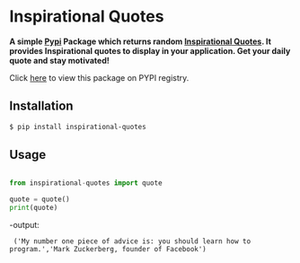 # Inspirational Quotes

**A simple [Pypi](https://pypi.org/project/inspirational-quotes/) Package which returns random [Inspirational Quotes](https://github.com/saip007/inspirational-quotes/). It provides Inspirational quotes to display in your application. Get your daily quote and stay motivated!**

Click [here](https://pypi.org/project/inspirational-quotes/) to view this package on PYPI registry.

## Installation

```bash
$ pip install inspirational-quotes
```

## Usage

```.py

from inspirational-quotes import quote

quote = quote()
print(quote)


```
-output:

```
 ('My number one piece of advice is: you should learn how to program.','Mark Zuckerberg, founder of Facebook')
 ```